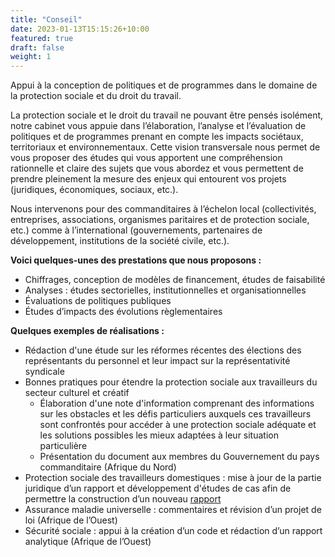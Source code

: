 ```yaml
---
title: "Conseil"
date: 2023-01-13T15:15:26+10:00
featured: true
draft: false
weight: 1
---
```


Appui à la conception de politiques et de programmes dans le domaine de la protection sociale et du droit du travail. 

<!--more-->

La protection sociale et le droit du travail ne pouvant être pensés isolément, notre cabinet vous appuie dans l’élaboration, l’analyse et l’évaluation de politiques et de programmes prenant en compte les impacts sociétaux, territoriaux et environnementaux. Cette vision transversale nous permet de vous proposer des études qui vous apportent une compréhension rationnelle et claire des sujets que vous abordez et vous permettent de prendre pleinement la mesure des enjeux qui entourent vos projets (juridiques, économiques, sociaux, etc.).

Nous intervenons pour des commanditaires à l’échelon local (collectivités, entreprises, associations, organismes paritaires et de protection sociale, etc.) comme à l’international (gouvernements, partenaires de développement, institutions de la société civile, etc.).

**Voici quelques-unes des prestations que nous proposons :**
* Chiffrages, conception de modèles de financement, études de faisabilité
* Analyses : études sectorielles, institutionnelles et organisationnelles
* Évaluations de politiques publiques
* Études d’impacts des évolutions règlementaires

**Quelques exemples de réalisations :**
* Rédaction d'une étude sur les réformes récentes des élections des représentants du personnel et leur impact sur la représentativité syndicale
* Bonnes pratiques pour étendre la protection sociale aux travailleurs du secteur culturel et créatif 
    * Élaboration d'une note d'information comprenant des informations sur les obstacles et les défis particuliers auxquels ces travailleurs sont confrontés pour accéder à une protection sociale adéquate et les solutions possibles les mieux adaptées à leur situation particulière
    * Présentation du document aux membres du Gouvernement du pays commanditaire (Afrique du Nord)
* Protection sociale des travailleurs domestiques : mise à jour de la partie juridique d’un rapport et développement d'études de cas afin de permettre la construction d’un nouveau [rapport](https://www.ilo.org/wcmsp5/groups/public/---asia/---ro-bangkok/documents/publication/wcms_848280.pdf)
* Assurance maladie universelle : commentaires et révision d’un projet de loi (Afrique de l’Ouest)
* Sécurité sociale : appui à la création d’un code et rédaction d’un rapport analytique (Afrique de l’Ouest)
